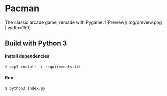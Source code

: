 # Pacman
The classic arcade game, remade with Pygame.
![Preview](img/preview.png | width=150)

## Build with Python 3
#### Install dependencies
`$ pip3 install -r requirements.txt`
#### Run
`$ python3 index.py`

